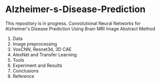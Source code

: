 # Alzheimer-s-Disease-Prediction
This repository is in progress.
Convolutional Neural Networks for Alzheimer's Disease Prediction Using Brain MRI Image
Abstract
Method
1. Data
2. Image preprocessing
3. VoxCNN, Resnet3d, 3D CAE 
4. AlexNet and Transfer Learning
5. Tools
6. Experiment and Results
7. Conclusions
8. Reference
